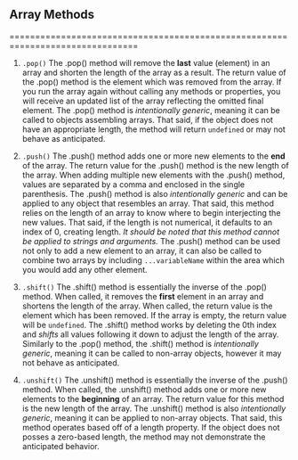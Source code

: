 ## Array Methods
===============================================================================
1. `.pop()`
    The .pop() method will remove the **last** value (element) in an array and shorten the length of the array as a result. The return value of the .pop() method is the element which was removed from the array.
    If you run the array again without calling any methods or properties, you will receive an updated list of the array reflecting the omitted final element.
    The .pop() method is *intentionally generic*, meaning it can be called to objects assembling arrays. That said, if the object does not have an appropriate length, the method will return `undefined` or may not behave as anticipated.

2. `.push()`
    The .push() method adds one or more new elements to the **end** of the array. The return value for the .push() method is the new length of the array. When adding multiple new elements with the .push() method, values are separated by a comma and enclosed in the single parenthesis.
    The .push() method is also *intentionally generic* and can be applied to any object that resembles an array. That said, this method relies on the length of an array to know where to begin interjecting the new values. That said, if the length is not numerical, it defaults to an index of 0, creating length. *It should be noted that this method cannot be applied to strings and arguments.*
    The .push() method can be used not only to add a new element to an array, it can also be called to combine two arrays by including `...variableName` within the area which you would add any other element.

3. `.shift()`
    The .shift() method is essentially the inverse of the .pop() method. When called, it removes the **first** element in an array and shortens the length of the array. When called, the return value is the element which has been removed. If the array is empty, the return value will be `undefined`.
    The .shift() method works by deleting the 0th index and *shifts* all values following it down to adjust the length of the array.
    Similarly to the .pop() method, the .shift() method is *intentionally generic*, meaning it can be called to non-array objects, however it may not behave as anticipated.     

4. `.unshift()`
    The .unshift() method is essentially the inverse of the .push() method. When called, the .unshift() method adds one or more new elements to the **beginning** of an array. The return value for this method is the new length of the array.
    The .unshift() method is also *intentionally generic*, meaning it can be applied to non-array objects. That said, this method operates based off of a length property. If the object does not posses a zero-based length, the method may not demonstrate the anticipated behavior.
